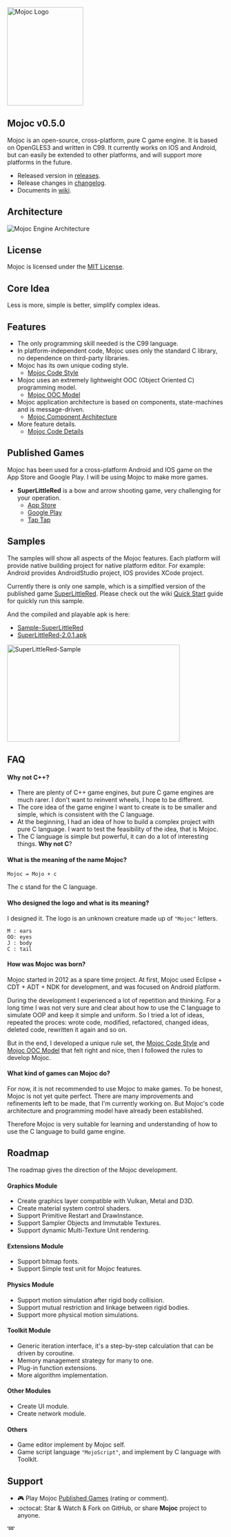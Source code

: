 <img src="https://raw.githubusercontent.com/scottcgi/Mojoc/master/Docs/Pic/Logo.png" width="176" height="228" alt="Mojoc Logo" title="Mojoc Logo" />


## Mojoc v0.5.0

Mojoc is an open-source, cross-platform, pure C game engine. It is based on OpenGLES3 and written in C99. It currently works on IOS and Android, but can easily be extended to other platforms, and will support more platforms in the future.

* Released version in [releases](https://github.com/scottcgi/Mojoc/releases).
* Release changes in [changelog](https://github.com/scottcgi/Mojoc/blob/master/ChangeLog.md).
* Documents in [wiki](https://github.com/scottcgi/Mojoc/wiki).


## Architecture
![Mojoc Engine Architecture](https://github.com/scottcgi/Mojoc/raw/master/Docs/Pic/Architecture.png "Mojoc Engine Architecture")


## License
Mojoc is licensed under the [MIT License](https://github.com/scottcgi/Mojoc/blob/master/LICENSE "Mojoc Under MIT License").


## Core Idea
Less is more, simple is better, simplify complex ideas.


## Features

* The only programming skill needed is the C99 language.
* In platform-independent code, Mojoc uses only the standard C library, no dependence on third-party libraries.
* Mojoc has its own unique coding style.
  * [Mojoc Code Style](https://github.com/scottcgi/Mojoc/wiki/Code-Style)
* Mojoc uses an extremely lightweight OOC (Object Oriented C) programming model. 
  * [Mojoc OOC Model](https://github.com/scottcgi/Mojoc/wiki/OOC-(Object-Oriented-C))
* Mojoc application architecture is based on components, state-machines and is message-driven. 
  * [Mojoc Component Architecture](https://github.com/scottcgi/Mojoc/wiki/Component-Architecture)
* More feature details. 
  * [Mojoc Code Details](https://github.com/scottcgi/Mojoc/wiki/Code-Details)
  
    
## Published Games
Mojoc has been used for a cross-platform Android and IOS game on the App Store and Google Play. I will be using Mojoc to make more games.

* **SuperLittleRed** is a bow and arrow shooting game, very challenging for your operation.
  * [App Store](https://itunes.apple.com/cn/app/id1242353775)
  * [Google Play](https://play.google.com/store/apps/details?id=com.SuperLittleRed)
  * [Tap Tap](https://www.taptap.com/app/45524)
  

## Samples
The samples will show all aspects of the Mojoc features. Each platform will provide native building project for native platform editor. For example: Android provides AndroidStudio project, IOS provides XCode project.

Currently there is only one sample, which is a simplfied version of the published game [SuperLittleRed](https://github.com/scottcgi/Mojoc/tree/master/Samples/SuperLittleRed). Please check out the wiki [Quick Start](https://github.com/scottcgi/Mojoc/wiki) guide for quickly run this sample.

And the compiled and playable apk is here:

* [Sample-SuperLittleRed](https://github.com/scottcgi/Mojoc/blob/master/Samples/Apk/Sample-SuperLittleRed.apk?raw=true)
* [SuperLittleRed-2.0.1.apk](https://github.com/scottcgi/Mojoc/blob/master/Samples/Apk/SuperLittleRed-2.0.1.apk?raw=true)

<img src="https://raw.githubusercontent.com/scottcgi/Mojoc/master/Docs/Pic/SuperLittleRed-Sample.gif" width="400" height="225" alt="SuperLittleRed-Sample" title="SuperLittleRed-Sample" />



## FAQ

#### Why not C++?
  * There are plenty of C++ game engines, but pure C game engines are much rarer. I don't want to reinvent wheels, I hope to be different.
  * The core idea of the game engine I want to create is to be smaller and simple, which is consistent with the C language.
  * At the beginning, I had an idea of how to build a complex project with pure C language. I want to test the feasibility of the idea, that is Mojoc.
  * The C language is simple but powerful, it can do a lot of interesting things. **Why not C**?
    
#### What is the meaning of the name Mojoc? 
  ```
  Mojoc = Mojo + c
  ```
  The c stand for the C language.
    
#### Who designed the logo and what is its meaning?
  I designed it. The logo is an unknown creature made up of `"Mojoc"` letters.
  ```
  M : ears  
  OO: eyes  
  J : body  
  C : tail
  ```
  
#### How was Mojoc was born?

  Mojoc started in 2012 as a spare time project. At first, Mojoc used Eclipse + CDT + ADT + NDK for development, and was focused on Android platform. 
    
  During the development I experienced a lot of repetition and thinking. For a long time I was not very sure and clear about how to use the C language to simulate OOP and keep it simple and uniform. So I tried a lot of ideas, repeated the proces: wrote code, modified, refactored, changed ideas, deleted code, rewritten it again and so on.
  
  But in the end, I developed a unique rule set, the [Mojoc Code Style](https://github.com/scottcgi/Mojoc/wiki/Code-Style) and [Mojoc OOC Model](https://github.com/scottcgi/Mojoc/wiki/OOC-(Object-Oriented-C)) that felt right and nice, then I followed the rules to develop Mojoc.


#### What kind of games can Mojoc do?

  For now, it is not recommended to use Mojoc to make games. To be honest, Mojoc is not yet quite perfect. There are many improvements and refinements left to be made, that I'm currently working on. But Mojoc's code architecture and programming model have already been established. 
  
  Therefore Mojoc is very suitable for learning and understanding of how to use the C language to build game engine.
  
  
## Roadmap
The roadmap gives the direction of the Mojoc development.

#### Graphics Module
  * Create graphics layer compatible with Vulkan, Metal and D3D.
  * Create material system control shaders.
  * Support Primitive Restart and DrawInstance.
  * Support Sampler Objects and Immutable Textures.
  * Support dynamic Multi-Texture Unit rendering.
  
#### Extensions Module
  * Support bitmap fonts.
  * Support Simple test unit for Mojoc features.
  
#### Physics Module
  * Support motion simulation after rigid body collision.
  * Support mutual restriction and linkage between rigid bodies.
  * Support more physical motion simulations.  
  
#### Toolkit Module  
  * Generic iteration interface, it's a step-by-step calculation that can be driven by coroutine.
  * Memory management strategy for many to one.
  * Plug-in function extensions.
  * More algorithm implementation.  
  
#### Other Modules  
  * Create UI module.
  * Create network module.
  
#### Others
  * Game editor implement by Mojoc self.
  * Game script language `"MojoScript"`, and implement by C language with Toolkit.  


## Support
  * :video_game: Play Mojoc [Published Games](#published-games) (rating or comment).
  * :octocat: Star & Watch & Fork on GitHub, or share **Mojoc** project to anyone.
  


:loop:
